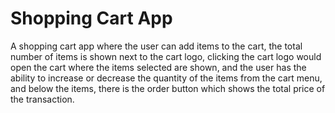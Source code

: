 # Shopping Cart App

A shopping cart app where the user can add items to the cart, the
total number of items is shown next to the cart logo, clicking the cart logo would open the cart where the items selected are shown, and the user has the ability to increase or decrease the quantity of the items from the cart menu, and below the items, there is the order button which shows the total price of the transaction.
